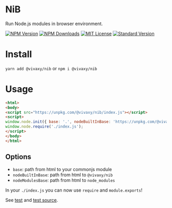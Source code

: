 # NiB

Run Node.js modules in browser environment.

[![NPM Version][npm-version-image]][npm-url]
[![NPM Downloads][npm-downloads-image]][npm-url]
[![MIT License][license-image]][license-url]
[![Standard Version][standard-version-image]][standard-version-url]

# Install

`yarn add @vivaxy/nib` or `npm i @vivaxy/nib`

# Usage

```html
<html>
<body>
<script src="https://unpkg.com/@vivaxy/nib/index.js"></script>
<script>
window.node.init({ base: '.', nodeBuiltInBase: 'https://unpkg.com/@vivaxy/nib', nodeModulesBase: 'https://unpkg.com' });
window.node.require('./index.js');
</script>
</body>
</html>
```

## Options

- `base`: path from html to your commonjs module
- `nodeBuiltInBase`: path from html to `@vivaxy/nib`
- `nodeModulesBase`: path from html to `node_modules`

In your `./index.js` you can now use `require` and `module.exports`!

See [test](https://vivaxy.github.io/NiB/__tests__/index.html) and [test source](./__tests__).

[npm-version-image]: https://img.shields.io/npm/v/@vivaxy/nib.svg?style=flat-square
[npm-url]: https://www.npmjs.com/package/@vivaxy/nib
[npm-downloads-image]: https://img.shields.io/npm/dt/@vivaxy/nib.svg?style=flat-square
[license-image]: https://img.shields.io/npm/l/@vivaxy/nib.svg?style=flat-square
[license-url]: LICENSE
[standard-version-image]: https://img.shields.io/badge/release-standard%20version-brightgreen.svg?style=flat-square
[standard-version-url]: https://github.com/conventional-changelog/standard-version
